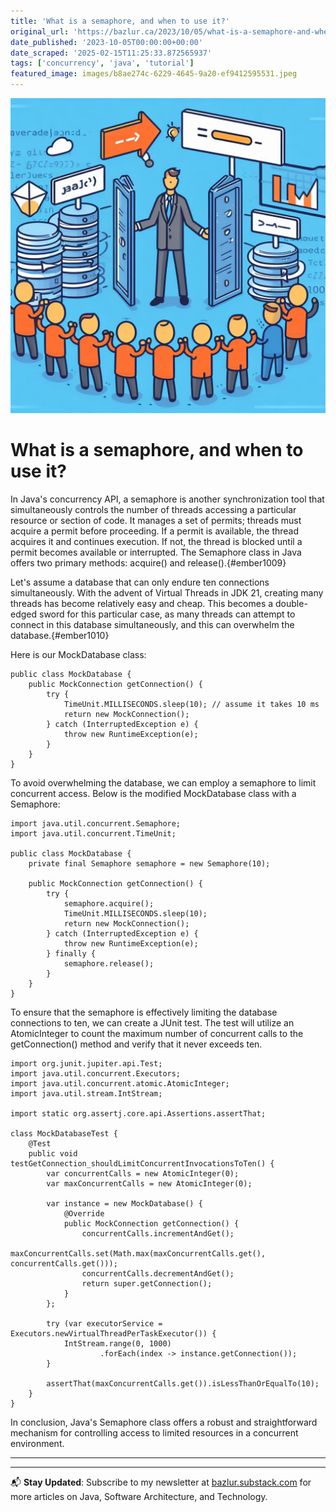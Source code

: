 ```yaml
---
title: 'What is a semaphore, and when to use it?'
original_url: 'https://bazlur.ca/2023/10/05/what-is-a-semaphore-and-when-to-use-it/'
date_published: '2023-10-05T00:00:00+00:00'
date_scraped: '2025-02-15T11:25:33.872565937'
tags: ['concurrency', 'java', 'tutorial']
featured_image: images/b8ae274c-6229-4645-9a20-ef9412595531.jpeg
---
```


![](images/b8ae274c-6229-4645-9a20-ef9412595531.jpeg)

What is a semaphore, and when to use it?
========================================

In Java's concurrency API, a semaphore is another synchronization tool that simultaneously controls the number of threads accessing a particular resource or section of code. It manages a set of permits; threads must acquire a permit before proceeding. If a permit is available, the thread acquires it and continues execution. If not, the thread is blocked until a permit becomes available or interrupted. The Semaphore class in Java offers two primary methods: acquire() and release().{#ember1009}

Let's assume a database that can only endure ten connections simultaneously. With the advent of Virtual Threads in JDK 21, creating many threads has become relatively easy and cheap. This becomes a double-edged sword for this particular case, as many threads can attempt to connect in this database simultaneously, and this can overwhelm the database.{#ember1010}

Here is our MockDatabase class:

```
public class MockDatabase {
    public MockConnection getConnection() {
        try {
            TimeUnit.MILLISECONDS.sleep(10); // assume it takes 10 ms
            return new MockConnection();
        } catch (InterruptedException e) {
            throw new RuntimeException(e);
        }
    }
}
```

To avoid overwhelming the database, we can employ a semaphore to limit concurrent access. Below is the modified MockDatabase class with a Semaphore:

```
import java.util.concurrent.Semaphore;
import java.util.concurrent.TimeUnit;

public class MockDatabase {
    private final Semaphore semaphore = new Semaphore(10);

    public MockConnection getConnection() {
        try {
            semaphore.acquire();
            TimeUnit.MILLISECONDS.sleep(10);
            return new MockConnection();
        } catch (InterruptedException e) {
            throw new RuntimeException(e);
        } finally {
            semaphore.release();
        }
    }
}
```

To ensure that the semaphore is effectively limiting the database connections to ten, we can create a JUnit test. The test will utilize an AtomicInteger to count the maximum number of concurrent calls to the getConnection() method and verify that it never exceeds ten.

```
import org.junit.jupiter.api.Test;
import java.util.concurrent.Executors;
import java.util.concurrent.atomic.AtomicInteger;
import java.util.stream.IntStream;

import static org.assertj.core.api.Assertions.assertThat;

class MockDatabaseTest {
    @Test
    public void testGetConnection_shouldLimitConcurrentInvocationsToTen() {
        var concurrentCalls = new AtomicInteger(0);
        var maxConcurrentCalls = new AtomicInteger(0);

        var instance = new MockDatabase() {
            @Override
            public MockConnection getConnection() {
                concurrentCalls.incrementAndGet();
                maxConcurrentCalls.set(Math.max(maxConcurrentCalls.get(), concurrentCalls.get()));
                concurrentCalls.decrementAndGet();
                return super.getConnection();
            }
        };

        try (var executorService = Executors.newVirtualThreadPerTaskExecutor()) {
            IntStream.range(0, 1000)
                    .forEach(index -> instance.getConnection());
        }

        assertThat(maxConcurrentCalls.get()).isLessThanOrEqualTo(10);
    }
}
```

In conclusion, Java's Semaphore class offers a robust and straightforward mechanism for controlling access to limited resources in a concurrent environment.  

*** ** * ** ***

---

📬 **Stay Updated**: Subscribe to my newsletter at [bazlur.substack.com](https://bazlur.substack.com/) for more articles on Java, Software Architecture, and Technology.
